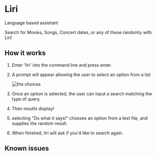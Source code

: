 # Liri

Language based assistant

Search for Movies, Songs, Concert dates, or any of these randomly with Liri!

## How it works

1. Enter 'liri' into the command line and press enter.

2. A prompt will appear allowing the user to select an option from a list

    ![the choices]()

3. Once an option is selected, the user can input a search matching the type of query.

4. Then results display!

5. selecting "Do what it says!" chooses an option from a text file, and supplies the random result.

6. When finished, liri will ask if you'd like to search again.

## Known issues

